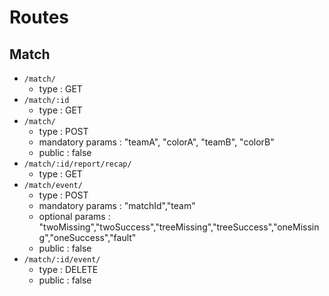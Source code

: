 # Routes

## Match

* `/match/`
    * type : GET
* `/match/:id`
    * type : GET
* `/match/`
    * type : POST
    * mandatory params : "teamA", "colorA", "teamB", "colorB"
    * public : false
* `/match/:id/report/recap/`
    * type : GET
* `/match/event/`
    * type : POST
    * mandatory params : "matchId","team"
    * optional params : "twoMissing","twoSuccess","treeMissing","treeSuccess","oneMissing","oneSuccess","fault"
    * public : false
* `/match/:id/event/`
    * type : DELETE
    * public : false